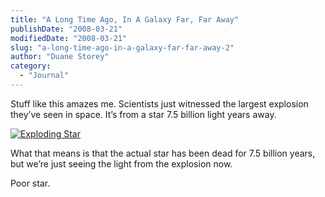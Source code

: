 ```yaml
---
title: "A Long Time Ago, In A Galaxy Far, Far Away"
publishDate: "2008-03-21"
modifiedDate: "2008-03-21"
slug: "a-long-time-ago-in-a-galaxy-far-far-away-2"
author: "Duane Storey"
category:
  - "Journal"
---
```


Stuff like this amazes me. Scientists just witnessed the largest explosion they’ve seen in space. It’s from a star 7.5 billion light years away.

[![](http://www.migratorynerd.com/wp-content/uploads/2008/03/artexplodingstarnasa.jpg "Exploding Star")](http://www.migratorynerd.com/wp-content/uploads/2008/03/artexplodingstarnasa.jpg)

What that means is that the actual star has been dead for 7.5 billion years, but we’re just seeing the light from the explosion now.

Poor star.